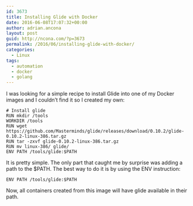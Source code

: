```yaml
---
id: 3673
title: Installing Glide with Docker
date: 2016-06-08T17:07:32+00:00
author: adrian.ancona
layout: post
guid: http://ncona.com/?p=3673
permalink: /2016/06/installing-glide-with-docker/
categories:
  - Linux
tags:
  - automation
  - docker
  - golang
---
```

I was looking for a simple recipe to install Glide into one of my Docker images and I couldn&#8217;t find it so I created my own:

```docker
# Install glide
RUN mkdir /tools
WORKDIR /tools
RUN wget https://github.com/Masterminds/glide/releases/download/0.10.2/glide-0.10.2-linux-386.tar.gz
RUN tar -zxvf glide-0.10.2-linux-386.tar.gz
RUN mv linux-386/ glide/
ENV PATH /tools/glide:$PATH
```

It is pretty simple. The only part that caught me by surprise was adding a path to the $PATH. The best way to do it is by using the ENV instruction:

```
ENV PATH /tools/glide:$PATH
```

Now, all containers created from this image will have glide available in their path.
